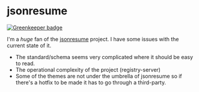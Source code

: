 # jsonresume

[![Greenkeeper badge](https://badges.greenkeeper.io/koddsson/jsonresume.svg)](https://greenkeeper.io/)

I'm a _huge_ fan of the [jsonresume](https://jsonresume.org/) project. I have some issues with the
current state of it.

- The standard/schema seems very complicated where it should be easy to read.
- The operational complexity of the project (registry-server)
- Some of the themes are not under the umbrella of jsonresume so if there's a
  hotfix to be made it has to go through a third-party.
